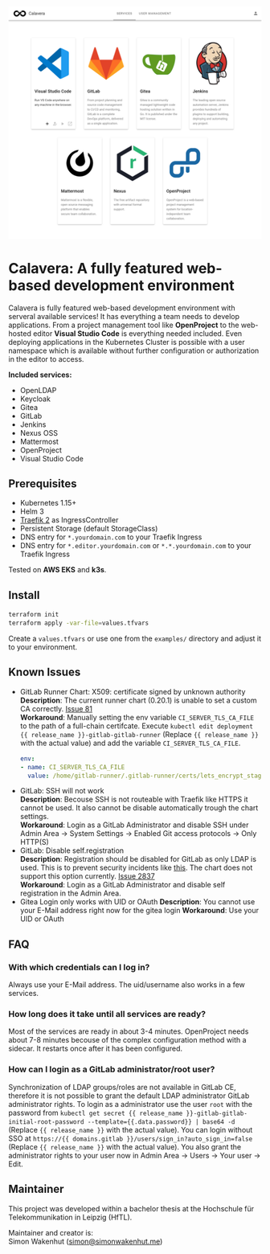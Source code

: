 <img src="docs/screenshots/banner.png" alt="Calavera" width="800"/>

# Calavera: A fully featured web-based development environment
Calavera is fully featured web-based development environment with serveral available services! It has everything a team needs to develop applications. From a project management tool like **OpenProject** to the web-hosted editor **Visual Studio Code** is everything needed included. Even deploying applications in the Kubernetes Cluster is possible with a user namespace which is available without further configuration or authorization in the editor to access.

**Included services:**
- OpenLDAP
- Keycloak
- Gitea
- GitLab
- Jenkins
- Nexus OSS
- Mattermost
- OpenProject
- Visual Studio Code

## Prerequisites
- Kubernetes 1.15+
- Helm 3
- [Traefik 2](https://docs.traefik.io/) as IngressController
- Persistent Storage (default StorageClass)
- DNS entry for `*.yourdomain.com` to your Traefik Ingress
- DNS entry for `*.editor.yourdomain.com` or `*.*.yourdomain.com` to your Traefik Ingress

Tested on **AWS EKS** and **k3s**.

## Install
``` bash
terraform init
terraform apply -var-file=values.tfvars
```

Create a `values.tfvars` or use one from the `examples/` directory and adjust it to your environment.

## Known Issues
- GitLab Runner Chart: X509: certificate signed by unknown authority  
  **Description**: The current runner chart (0.20.1) is unable to set a custom CA correctly. [Issue 81](https://gitlab.com/gitlab-org/charts/gitlab-runner/-/issues/81)  
  **Workaround**: Manually setting the env variable `CI_SERVER_TLS_CA_FILE` to the path of a full-chain certifcate. Execute `kubectl edit deployment {{ release_name }}-gitlab-gitlab-runner` (Replace `{{ release_name }}` with the actual value) and add the variable `CI_SERVER_TLS_CA_FILE`. 
  ``` yaml
  env:
  - name: CI_SERVER_TLS_CA_FILE
    value: /home/gitlab-runner/.gitlab-runner/certs/lets_encrypt_staging_root.pem
  ```
- GitLab: SSH will not work  
  **Description**: Becouse SSH is not routeable with Traefik like HTTPS it cannot be used. It also cannot be disable automatically trough the chart settings.  
  **Workaround**: Login as a GitLab Administrator and disable SSH under Admin Area → System Settings → Enabled Git access protocols → Only HTTP(S)  
- GitLab: Disable self.registration  
  **Description**: Registration should be disabled for GitLab as only LDAP is used. This is to prevent security incidents like [this](https://www.teiss.co.uk/daimler-ag-mercedes-source-code-leak/). The chart does not support this option currently. [Issue 2837](https://gitlab.com/gitlab-org/omnibus-gitlab/-/issues/2837)  
  **Workaround**: Login as a GitLab Administrator and disable self registration in the Admin Area.
- Gitea Login only works with UID or OAuth
  **Description**: You cannot use your E-Mail address right now for the gitea login
  **Workaround**: Use your UID or OAuth

## FAQ
### With which credentials can I log in?
Always use your E-Mail address. The uid/username also works in a few services.

### How long does it take until all services are ready?
Most of the services are ready in about 3-4 minutes. OpenProject needs about 7-8 minutes becouse of the complex configuration method with a sidecar. It restarts once after it has been configured.

### How can I login as a GitLab administrator/root user?
Synchronization of LDAP groups/roles are not available in GitLab CE, therefore it is not possible to grant the default LDAP administrator GitLab administrator rights. To login as a administrator use the user `root` with the password from `kubectl get secret {{ release_name }}-gitlab-gitlab-initial-root-password --template={{.data.password}} | base64 -d` (Replace `{{ release_name }}` with the actual value). You can login without SSO at `https://{{ domains.gitlab }}/users/sign_in?auto_sign_in=false` (Replace `{{ release_name }}` with the actual value). You also grant the administrator rights to your user now in Admin Area → Users → Your user → Edit.


## Maintainer
This project was developed within a bachelor thesis at the Hochschule für Telekommunikation in Leipzig (HfTL).

Maintainer and creator is:  
Simon Wakenhut (<simon@simonwakenhut.me>)